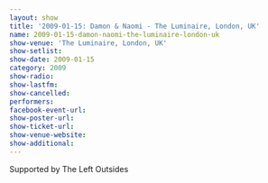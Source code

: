 ```yaml
---
layout: show
title: '2009-01-15: Damon & Naomi - The Luminaire, London, UK'
name: 2009-01-15-damon-naomi-the-luminaire-london-uk
show-venue: 'The Luminaire, London, UK'
show-setlist: 
show-date: 2009-01-15
category: 2009
show-radio: 
show-lastfm: 
show-cancelled: 
performers: 
facebook-event-url: 
show-poster-url: 
show-ticket-url: 
show-venue-website: 
show-additional: 
---
```


Supported by The Left Outsides
